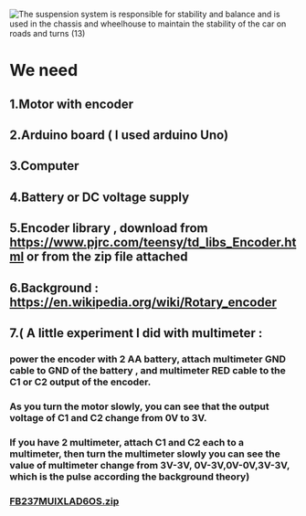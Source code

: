 ![The suspension system is responsible for stability and balance and is used in the chassis and wheelhouse to maintain the stability of the car on roads and turns  (13)](https://user-images.githubusercontent.com/101976302/186574776-ecaf4bfa-2dd6-4fb6-aa18-1d243a15836b.png)

# We need
## 1.Motor with encoder

## 2.Arduino board ( I used arduino Uno)

## 3.Computer

## 4.Battery or DC voltage supply

## 5.Encoder library , download from https://www.pjrc.com/teensy/td_libs_Encoder.html or from the zip file attached

## 6.Background : https://en.wikipedia.org/wiki/Rotary_encoder

## 7.( A little experiment I did with multimeter :

### power the encoder with 2 AA battery, attach multimeter GND cable to GND of the battery , and multimeter RED cable to the C1 or C2 output of the encoder.

### As you turn the motor slowly, you can see that the output voltage of C1 and C2 change from 0V to 3V.
### If you have 2 multimeter, attach C1 and C2 each to a multimeter, then turn the multimeter slowly you can see the value of multimeter change from 3V-3V, 0V-3V,0V-0V,3V-3V, which is the pulse according the background theory)
### [FB237MUIXLAD6OS.zip](https://github.com/Fai-fahad/Electronics-and-electrical-forces/files/9421402/FB237MUIXLAD6OS.zip)


